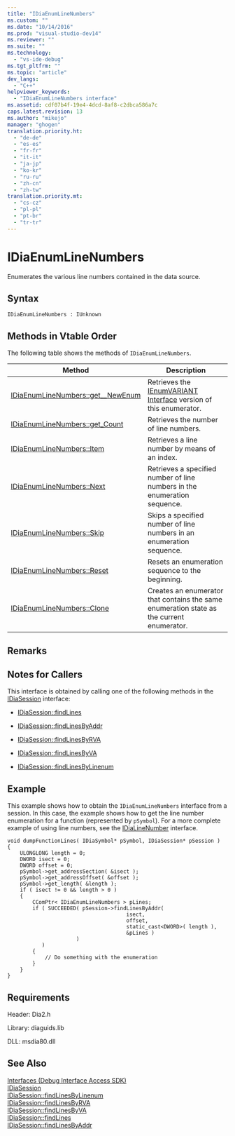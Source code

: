 ```yaml
---
title: "IDiaEnumLineNumbers"
ms.custom: ""
ms.date: "10/14/2016"
ms.prod: "visual-studio-dev14"
ms.reviewer: ""
ms.suite: ""
ms.technology: 
  - "vs-ide-debug"
ms.tgt_pltfrm: ""
ms.topic: "article"
dev_langs: 
  - "C++"
helpviewer_keywords: 
  - "IDiaEnumLineNumbers interface"
ms.assetid: cdf07b4f-19e4-4dcd-8af8-c2dbca586a7c
caps.latest.revision: 13
ms.author: "mikejo"
manager: "ghogen"
translation.priority.ht: 
  - "de-de"
  - "es-es"
  - "fr-fr"
  - "it-it"
  - "ja-jp"
  - "ko-kr"
  - "ru-ru"
  - "zh-cn"
  - "zh-tw"
translation.priority.mt: 
  - "cs-cz"
  - "pl-pl"
  - "pt-br"
  - "tr-tr"
---
```

# IDiaEnumLineNumbers
Enumerates the various line numbers contained in the data source.  
  
## Syntax  
  
```  
IDiaEnumLineNumbers : IUnknown  
```  
  
## Methods in Vtable Order  
 The following table shows the methods of `IDiaEnumLineNumbers`.  
  
|Method|Description|  
|------------|-----------------|  
|[IDiaEnumLineNumbers::get__NewEnum](../debugger/idiaenumlinenumbers--get__newenum.md)|Retrieves the [IEnumVARIANT Interface](http://msdn.microsoft.com/en-us/139e3c93-faef-4003-9079-e0e94494db3e) version of this enumerator.|  
|[IDiaEnumLineNumbers::get_Count](../debugger/idiaenumlinenumbers--get_count.md)|Retrieves the number of line numbers.|  
|[IDiaEnumLineNumbers::Item](../debugger/idiaenumlinenumbers--item.md)|Retrieves a line number by means of an index.|  
|[IDiaEnumLineNumbers::Next](../debugger/idiaenumlinenumbers--next.md)|Retrieves a specified number of line numbers in the enumeration sequence.|  
|[IDiaEnumLineNumbers::Skip](../debugger/idiaenumlinenumbers--skip.md)|Skips a specified number of line numbers in an enumeration sequence.|  
|[IDiaEnumLineNumbers::Reset](../debugger/idiaenumlinenumbers--reset.md)|Resets an enumeration sequence to the beginning.|  
|[IDiaEnumLineNumbers::Clone](../debugger/idiaenumlinenumbers--clone.md)|Creates an enumerator that contains the same enumeration state as the current enumerator.|  
  
## Remarks  
  
## Notes for Callers  
 This interface is obtained by calling one of the following methods in the [IDiaSession](../debugger/idiasession.md) interface:  
  
-   [IDiaSession::findLines](../debugger/idiasession--findlines.md)  
  
-   [IDiaSession::findLinesByAddr](../debugger/idiasession--findlinesbyaddr.md)  
  
-   [IDiaSession::findLinesByRVA](../debugger/idiasession--findlinesbyrva.md)  
  
-   [IDiaSession::findLinesByVA](../debugger/idiasession--findlinesbyva.md)  
  
-   [IDiaSession::findLinesByLinenum](../debugger/idiasession--findlinesbylinenum.md)  
  
## Example  
 This example shows how to obtain the `IDiaEnumLineNumbers` interface from a session. In this case, the example shows how to get the line number enumeration for a function (represented by `pSymbol`). For a more complete example of using line numbers, see the [IDiaLineNumber](../debugger/idialinenumber.md) interface.  
  
```cpp#  
void dumpFunctionLines( IDiaSymbol* pSymbol, IDiaSession* pSession )  
{  
    ULONGLONG length = 0;  
    DWORD isect = 0;  
    DWORD offset = 0;  
    pSymbol->get_addressSection( &isect );  
    pSymbol->get_addressOffset( &offset );  
    pSymbol->get_length( &length );  
    if ( isect != 0 && length > 0 )  
    {  
        CComPtr< IDiaEnumLineNumbers > pLines;  
        if ( SUCCEEDED( pSession->findLinesByAddr(  
                                      isect,  
                                      offset,  
                                      static_cast<DWORD>( length ),  
                                      &pLines )  
                      )  
           )  
        {  
            // Do something with the enumeration  
        }  
    }  
}  
```  
  
## Requirements  
 Header: Dia2.h  
  
 Library: diaguids.lib  
  
 DLL: msdia80.dll  
  
## See Also  
 [Interfaces (Debug Interface Access SDK)](../debugger/interfaces--debug-interface-access-sdk-.md)   
 [IDiaSession](../debugger/idiasession.md)   
 [IDiaSession::findLinesByLinenum](../debugger/idiasession--findlinesbylinenum.md)   
 [IDiaSession::findLinesByRVA](../debugger/idiasession--findlinesbyrva.md)   
 [IDiaSession::findLinesByVA](../debugger/idiasession--findlinesbyva.md)   
 [IDiaSession::findLines](../debugger/idiasession--findlines.md)   
 [IDiaSession::findLinesByAddr](../debugger/idiasession--findlinesbyaddr.md)
